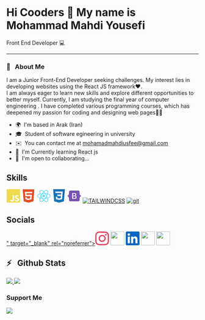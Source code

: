 
Hi Cooders 👋 My name is **Mohammad Mahdi Yousefi**
======

Front End Developer 💻

---
 <h3>💫 &nbsp; About Me</h3>

I am a Junior Front-End Developer seeking challenges. My interest lies in developing
websites using the React JS framework❤️. <br>I am
always eager to learn new skills and explore different opportunities to better myself. Currently, I am studying the final year of computer engineering . I have completed various programming courses, which has deepened my passion for coding
and designing web pages👨‍💻

- 🌍  I'm based in Arak (Iran)
- 🎓  Student of software egineering in university
- ✉️  You can contact me at [mohamadmahdiusfee@gmail.com](mailto:mohamadmahdiusfee@gmail.com)
- 🌱  I'm Currently learning React js
- 🤝  I'm open to collaborating... 


## Skills

<p align="left">
    <a href="https://developer.mozilla.org/en-US/docs/Web/JavaScript" target="_blank" rel="noreferrer"><img src="https://raw.githubusercontent.com/sabzlearn-ir/sabzlearn-ir/4d2a781931f79c747a132c28eae4ebfbb8eaa7d7/javascript-colored.svg" width="36" height="36" alt="Javascript" /></a>
    <a href="https://developer.mozilla.org/en-US/docs/Glossary/HTML5" target="_blank" rel="noreferrer"><img src="https://raw.githubusercontent.com/sabzlearn-ir/sabzlearn-ir/4d2a781931f79c747a132c28eae4ebfbb8eaa7d7/html5-colored.svg" width="36" height="36" alt="HTML5" /></a>
    <a href="https://reactjs.org/" target="_blank" rel="noreferrer"><img src="https://raw.githubusercontent.com/sabzlearn-ir/sabzlearn-ir/4d2a781931f79c747a132c28eae4ebfbb8eaa7d7/react-colored.svg" width="36" height="36" alt="React" /></a>
</a>
    <a href="https://www.w3.org/TR/CSS/#css" target="_blank" rel="noreferrer"><img src="https://raw.githubusercontent.com/sabzlearn-ir/sabzlearn-ir/4d2a781931f79c747a132c28eae4ebfbb8eaa7d7/css3-colored.svg" width="36" height="36" alt="CSS3" /></a>
    <a href="https://getbootstrap.com/" target="_blank" rel="noreferrer"><img src="https://raw.githubusercontent.com/sabzlearn-ir/sabzlearn-ir/4d2a781931f79c747a132c28eae4ebfbb8eaa7d7/bootstrap-colored.svg" width="36" height="36" alt="Bootstrap" /></a>
    <a href="https://tailwindcss.com/" target="_blank" rel="noreferrer"><img src="https://github.com/Mommad-usfee/Mommad-usfee/blob/main/icons8-tailwindcss-36.png?raw=true" width="36" height="36" alt="TAILWINDCSS" /></a>
    <a href="https://git-scm.com/" target="_blank" rel="noreferrer"><img src="https://github.com/Mommad-usfee/Mommad-usfee/blob/main/icons8-git-36.png?raw=true" width="36" height="36" alt="git" /></a>
 </a>
</a>
  
</p>

## Socials

<p align="left">
    <a href="https://instagram.com/mommad-usfee/">" target="_blank" rel="noreferrer"><img src="https://raw.githubusercontent.com/sabzlearn-ir/sabzlearn-ir/326df429fa60b323e697a023715766629ad4047d/instagram.svg" width="36" height="36" /></a>
    <a href="https://github.com/Mommad-usfee" target="_blank" rel="noreferrer"><img src="https://github.com/Mommad-usfee/Mommad-usfee/blob/main/icons8-github-36.png?raw=true" width="36" height="36" /></a>
    <a href="https://www.linkedin.com/in/mohammad-mahdi-yousefi-b06b35231/" target="_blank" rel="noreferrer"><img src="https://raw.githubusercontent.com/sabzlearn-ir/sabzlearn-ir/326df429fa60b323e697a023715766629ad4047d/linkedin.svg" width="36" height="36" /></a>
    <a href="https://t.me/Mommadyousefi" target="_blank" rel="noreferrer"><img src="https://github.com/Mommad-usfee/Mommad-usfee/blob/main/icons8-telegram-36.png?raw=true" width="36" height="36" /></a>
    <a href="https://codepen.io/Mohamadmahdi-Usfee" target="_blank" rel="noreferrer"><img src="https://github.com/Mommad-usfee/Mommad-usfee/blob/main/icons8-codepen-an-online-community-for-testing-and-showcasing-code-snippets.-36.png?raw=true" width="36" height="36" /></a>
</p>


<h2>⚡️ &nbsp; Github Stats</h2>

<a href="https://github.com/sabzlearn-ir">
  <img src="https://github-readme-stats.vercel.app/api?username=Mommad-usfee&show_icons=true&theme=radical" height="245px" 
 />
  <img src="https://github-readme-stats.vercel.app/api/top-langs/?username=Mommad-usfee"  />
  
 
</a>


### Support Me

<a href="#">
    <img src="https://cdn.buymeacoffee.com/buttons/v2/default-yellow.png" width="200" />
</a>















